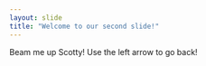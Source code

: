 ```yaml
---
layout: slide
title: "Welcome to our second slide!"
---
```

Beam me up Scotty!
Use the left arrow to go back!
